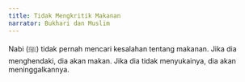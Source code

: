 ```yaml
---
title: Tidak Mengkritik Makanan
narrator: Bukhari dan Muslim
---
```


Nabi (ﷺ) tidak pernah mencari kesalahan tentang makanan. Jika dia menghendaki, dia akan makan. Jika dia tidak menyukainya, dia akan meninggalkannya.

